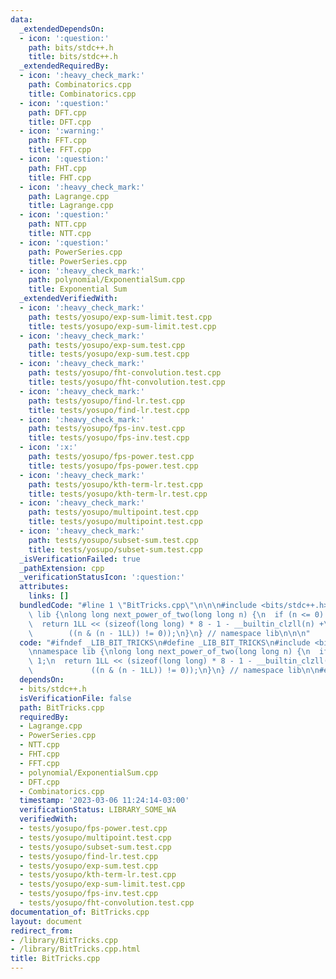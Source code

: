 ```yaml
---
data:
  _extendedDependsOn:
  - icon: ':question:'
    path: bits/stdc++.h
    title: bits/stdc++.h
  _extendedRequiredBy:
  - icon: ':heavy_check_mark:'
    path: Combinatorics.cpp
    title: Combinatorics.cpp
  - icon: ':question:'
    path: DFT.cpp
    title: DFT.cpp
  - icon: ':warning:'
    path: FFT.cpp
    title: FFT.cpp
  - icon: ':question:'
    path: FHT.cpp
    title: FHT.cpp
  - icon: ':heavy_check_mark:'
    path: Lagrange.cpp
    title: Lagrange.cpp
  - icon: ':question:'
    path: NTT.cpp
    title: NTT.cpp
  - icon: ':question:'
    path: PowerSeries.cpp
    title: PowerSeries.cpp
  - icon: ':heavy_check_mark:'
    path: polynomial/ExponentialSum.cpp
    title: Exponential Sum
  _extendedVerifiedWith:
  - icon: ':heavy_check_mark:'
    path: tests/yosupo/exp-sum-limit.test.cpp
    title: tests/yosupo/exp-sum-limit.test.cpp
  - icon: ':heavy_check_mark:'
    path: tests/yosupo/exp-sum.test.cpp
    title: tests/yosupo/exp-sum.test.cpp
  - icon: ':heavy_check_mark:'
    path: tests/yosupo/fht-convolution.test.cpp
    title: tests/yosupo/fht-convolution.test.cpp
  - icon: ':heavy_check_mark:'
    path: tests/yosupo/find-lr.test.cpp
    title: tests/yosupo/find-lr.test.cpp
  - icon: ':heavy_check_mark:'
    path: tests/yosupo/fps-inv.test.cpp
    title: tests/yosupo/fps-inv.test.cpp
  - icon: ':x:'
    path: tests/yosupo/fps-power.test.cpp
    title: tests/yosupo/fps-power.test.cpp
  - icon: ':heavy_check_mark:'
    path: tests/yosupo/kth-term-lr.test.cpp
    title: tests/yosupo/kth-term-lr.test.cpp
  - icon: ':heavy_check_mark:'
    path: tests/yosupo/multipoint.test.cpp
    title: tests/yosupo/multipoint.test.cpp
  - icon: ':heavy_check_mark:'
    path: tests/yosupo/subset-sum.test.cpp
    title: tests/yosupo/subset-sum.test.cpp
  _isVerificationFailed: true
  _pathExtension: cpp
  _verificationStatusIcon: ':question:'
  attributes:
    links: []
  bundledCode: "#line 1 \"BitTricks.cpp\"\n\n\n#include <bits/stdc++.h>\n\nnamespace\
    \ lib {\nlong long next_power_of_two(long long n) {\n  if (n <= 0) return 1;\n\
    \  return 1LL << (sizeof(long long) * 8 - 1 - __builtin_clzll(n) +\n         \
    \        ((n & (n - 1LL)) != 0));\n}\n} // namespace lib\n\n\n"
  code: "#ifndef _LIB_BIT_TRICKS\n#define _LIB_BIT_TRICKS\n#include <bits/stdc++.h>\n\
    \nnamespace lib {\nlong long next_power_of_two(long long n) {\n  if (n <= 0) return\
    \ 1;\n  return 1LL << (sizeof(long long) * 8 - 1 - __builtin_clzll(n) +\n    \
    \             ((n & (n - 1LL)) != 0));\n}\n} // namespace lib\n\n#endif\n"
  dependsOn:
  - bits/stdc++.h
  isVerificationFile: false
  path: BitTricks.cpp
  requiredBy:
  - Lagrange.cpp
  - PowerSeries.cpp
  - NTT.cpp
  - FHT.cpp
  - FFT.cpp
  - polynomial/ExponentialSum.cpp
  - DFT.cpp
  - Combinatorics.cpp
  timestamp: '2023-03-06 11:24:14-03:00'
  verificationStatus: LIBRARY_SOME_WA
  verifiedWith:
  - tests/yosupo/fps-power.test.cpp
  - tests/yosupo/multipoint.test.cpp
  - tests/yosupo/subset-sum.test.cpp
  - tests/yosupo/find-lr.test.cpp
  - tests/yosupo/exp-sum.test.cpp
  - tests/yosupo/kth-term-lr.test.cpp
  - tests/yosupo/exp-sum-limit.test.cpp
  - tests/yosupo/fps-inv.test.cpp
  - tests/yosupo/fht-convolution.test.cpp
documentation_of: BitTricks.cpp
layout: document
redirect_from:
- /library/BitTricks.cpp
- /library/BitTricks.cpp.html
title: BitTricks.cpp
---
```

